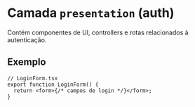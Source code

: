 # Camada `presentation` (auth)

Contém componentes de UI, controllers e rotas relacionados à autenticação.

## Exemplo

```tsx
// LoginForm.tsx
export function LoginForm() {
  return <form>{/* campos de login */}</form>;
}
``` 